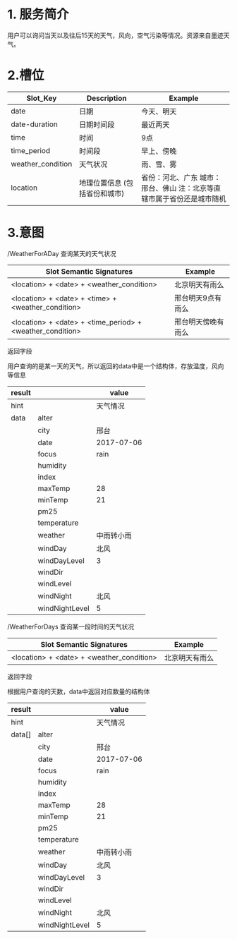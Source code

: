 # 1. 服务简介

用户可以询问当天以及往后15天的天气，风向，空气污染等情况。资源来自墨迹天气。

# 2.槽位

| **Slot\_Key** | **Description** | **Example** |
| --- | --- | --- |
| date | 日期 | 今天、明天 |
| date-duration | 日期时间段 | 最近两天 |
| time | 时间 | 9点 |
| time\_period | 时间段 | 早上、傍晚 |
| weather\_condition | 天气状况 | 雨、雪、雾 |
| location | 地理位置信息 \(包括省份和城市\) | 省份：河北、广东 城市：邢台、佛山 注：北京等直辖市属于省份还是城市随机 |

# 3.意图

\/WeatherForADay
查询某天的天气状况

| **Slot Semantic Signatures** | **Example** |
| --- | --- |
| &lt;location&gt; + &lt;date&gt; + &lt;weather\_condition&gt; | 北京明天有雨么 |
| &lt;location&gt; + &lt;date&gt; + &lt;time&gt; + &lt;weather\_condition&gt; | 邢台明天9点有雨么 |
| &lt;location&gt; + &lt;date&gt; + &lt;time\_period&gt; + &lt;weather\_condition&gt; | 邢台明天傍晚有雨么 |

返回字段

用户查询的是某一天的天气，所以返回的data中是一个结构体，存放温度，风向等信息

| **result** |  | **value** |
| --- | --- | --- |
| hint |  | 天气情况 |
| data | alter |  |
|  | city | 邢台 |
|  | date | 2017-07-06 |
|  | focus | rain |
|  | humidity |  |
|  | index |  |
|  | maxTemp | 28 |
|  | minTemp | 21 |
|  | pm25 |  |
|  | temperature |  |
|  | weather | 中雨转小雨 |
|  | windDay | 北风 |
|  | windDayLevel | 3 |
|  | windDir |  |
|  | windLevel |  |
|  | windNight | 北风 |
|  | windNightLevel | 5 |

\/WeatherForDays
查询某一段时间的天气状况

| **Slot Semantic Signatures** | **Example** |
| --- | --- |
| &lt;location&gt; + &lt;date&gt; + &lt;weather\_condition&gt; | 北京明天有雨么 |

返回字段

根据用户查询的天数，data中返回对应数量的结构体

| **result** |  | **value** |
| --- | --- | --- |
| hint |  | 天气情况 |
| data\[] | alter |  |
|  | city | 邢台 |
|  | date | 2017-07-06 |
|  | focus | rain |
|  | humidity |  |
|  | index |  |
|  | maxTemp | 28 |
|  | minTemp | 21 |
|  | pm25 |  |
|  | temperature |  |
|  | weather | 中雨转小雨 |
|  | windDay | 北风 |
|  | windDayLevel | 3 |
|  | windDir |  |
|  | windLevel |  |
|  | windNight | 北风 |
|  | windNightLevel | 5 |

